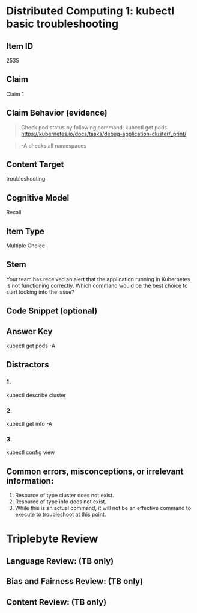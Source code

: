 # Distributed Computing 1: kubectl basic troubleshooting

## Item ID
2535

## Claim
Claim 1

## Claim Behavior (evidence)
> Check pod status by following command: kubectl get pods
> https://kubernetes.io/docs/tasks/debug-application-cluster/_print/

> -A checks all namespaces

## Content Target
troubleshooting

## Cognitive Model
Recall

## Item Type
Multiple Choice

## Stem
Your team has received an alert that the application running in Kubernetes is not functioning correctly. Which command would be the best choice to start looking into the issue?

## Code Snippet (optional)

## Answer Key
kubectl get pods -A

## Distractors
### 1.
kubectl describe cluster

### 2.
kubectl get info -A

### 3.
kubectl config view

## Common errors, misconceptions, or irrelevant information:
1. Resource of type cluster does not exist.
2. Resource of type info does not exist.
3. While this is an actual command, it will not be an effective command to execute to troubleshoot at this point.

# Triplebyte Review

## Language Review: (TB only)

## Bias and Fairness Review: (TB only)

## Content Review: (TB only)
